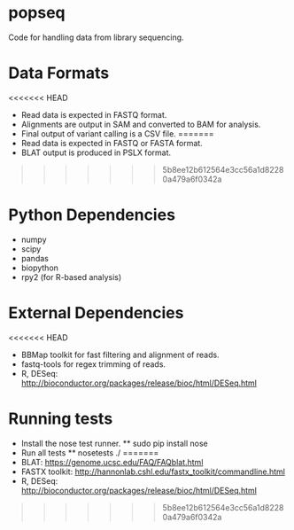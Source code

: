 popseq
======

Code for handling data from library sequencing.

# Data Formats
<<<<<<< HEAD
* Read data is expected in FASTQ format.
* Alignments are output in SAM and converted to BAM for analysis.
* Final output of variant calling is a CSV file.
=======
* Read data is expected in FASTQ or FASTA format.
* BLAT output is produced in PSLX format.
>>>>>>> 5b8ee12b612564e3cc56a1d82280a479a6f0342a

# Python Dependencies
* numpy
* scipy
* pandas
* biopython
* rpy2 (for R-based analysis)

# External Dependencies
<<<<<<< HEAD
* BBMap toolkit for fast filtering and alignment of reads.
* fastq-tools for regex trimming of reads.
* R, DESeq: http://bioconductor.org/packages/release/bioc/html/DESeq.html

# Running tests
* Install the nose test runner. 
** sudo pip install nose
* Run all tests
** nosetests ./
=======
* BLAT: https://genome.ucsc.edu/FAQ/FAQblat.html
* FASTX toolkit: http://hannonlab.cshl.edu/fastx_toolkit/commandline.html
* R, DESeq: http://bioconductor.org/packages/release/bioc/html/DESeq.html

>>>>>>> 5b8ee12b612564e3cc56a1d82280a479a6f0342a
